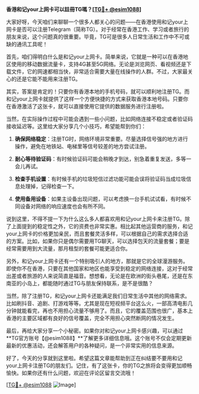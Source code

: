 **香港和记your上网卡可以註冊TG嗎？[[TG💪+ @esim1088](https://t.me/s/esim1088)]**

大家好呀，今天咱们来聊聊一个很多人都关心的问题——在香港使用和记your上网卡是否可以注册Telegram（简称TG）。对于经常在香港工作、学习或者旅行的朋友来说，这个问题真的很重要。毕竟，TG可是很多人日常生活和工作中不可或缺的通讯工具呢！

首先，咱们得明白什么是和记your上网卡。简单来说，它就是一种可以在香港地区使用的移动数据流量卡，支持4G甚至5G网络。无论是浏览网页、看视频还是下载文件，它的网速都相当快，非常适合需要大量在线操作的人群。不过，大家最关心的还是它能不能用来注册TG。

其实，答案是肯定的！只要你有香港本地的手机号码，就可以顺利地注册TG。而和记your上网卡就提供了这样一个方便快捷的方式来获取香港本地号码。只要你在香港激活了这张卡，就可以直接使用它提供的数据服务进行注册啦。

当然，在实际操作过程中可能会遇到一些小问题，比如网络连接不稳定或者验证码接收延迟等。这里给大家分享几个小技巧，希望能帮到你们：

1. **确保网络稳定**：注册TG时，网络环境非常重要。尽量选择信号强的地方进行操作，避免在地铁站、电梯里等信号较差的地方尝试注册。
   
2. **耐心等待验证码**：有时候验证码可能会稍晚才到达，别急着重复发送，多等一会儿再试。

3. **检查手机设置**：有时候手机的垃圾短信过滤功能可能会误将验证码当成垃圾信息处理掉，记得检查一下。

4. **使用备用设备**：如果主设备出现问题，可以考虑换一台手机试试看，有时候不同设备对网络的响应速度也会有所不同。

说到这里，不得不提一下为什么这么多人都喜欢用和记your上网卡来注册TG。除了上面提到的稳定性之外，它的资费也非常实惠。相比起其他运营商的服务，和记your上网卡的价格更加亲民，而且套餐灵活多样，可以根据自己的需求选择合适的方案。比如，如果你只是偶尔需要用TG聊天，可以选择包天的流量套餐；要是经常需要用到大流量，那月租型的套餐可能更适合你。

另外，和记your上网卡还有一个特别吸引人的地方，那就是它的全球漫游服务。即使你不在香港，只要在其他国家和地区也能享受到稳定的网络连接，这对于经常出差或者旅游的人来说简直是福音。想想看，无论是在欧洲的街头巷尾，还是在东南亚的小岛上，都能随时通过TG与朋友保持联系，是不是很酷？

当然，除了注册TG，和记your上网卡还能满足我们日常生活中其他的网络需求。比如刷抖音、追剧、打游戏等等。尤其是现在短视频平台这么火，一部高清电影几分钟就能看完，再也不用担心流量不够用了。而且，它的覆盖范围也很广，基本上香港的主要区域都有良好的信号覆盖，完全不用担心突然断网的情况发生。

最后，再给大家分享一个小秘密。如果你对和记your上网卡感兴趣，可以通过**TG官方账号【@esim1088】**了解更多详细信息哦。这个账号不仅会定期更新最新的优惠活动，还会解答用户的各种疑问，是一个非常实用的信息来源。

好了，今天的分享就到这里啦。希望这篇文章能帮助到正在纠结要不要用和记your上网卡注册TG的朋友们。记住，有了这张卡，你的TG之旅将会变得更加顺畅愉快。如果你还有什么问题，欢迎在评论区留言交流哦！

[[TG💪+ @esim1088](https://t.me/s/esim1088) ![Image](https://i.postimg.cc/4NQfJmqS/Snipaste-2025-05-13-00-14-12.png)]